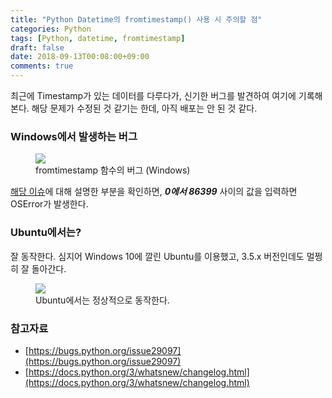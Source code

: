 ```yaml
---
title: "Python Datetime의 fromtimestamp() 사용 시 주의할 점"
categories: Python
tags: [Python, datetime, fromtimestamp]
draft: false
date: 2018-09-13T00:08:00+09:00
comments: true
---
```


최근에 Timestamp가 있는 데이터를 다루다가, 신기한 버그를 발견하여 여기에 기록해 본다. 해당 문제가 수정된 것 같기는 한데, 아직 배포는 안 된 것 같다.

### Windows에서 발생하는 버그

<figure>
    <img src="{{ "media/img/python_fromtimestamp_windows.png" | absolute_url }}">
    <figcaption>fromtimestamp 함수의 버그 (Windows)</figcaption>
</figure>

[해당 이슈](https://bugs.python.org/issue29097)에 대해 설명한 부분을 확인하면, __*0에서 86399*__ 사이의 값을 입력하면 OSError가 발생한다.

### Ubuntu에서는?

잘 동작한다. 심지어 Windows 10에 깔린 Ubuntu를 이용했고, 3.5.x 버전인데도 멀쩡히 잘 돌아간다. 

<figure>
    <img src="{{ "media/img/python_fromtimestamp_ubuntu.png" | absolute_url }}">
    <figcaption>Ubuntu에서는 정상적으로 동작한다.</figcaption>
</figure>

### 참고자료

* [https://bugs.python.org/issue29097](https://bugs.python.org/issue29097)
* [https://docs.python.org/3/whatsnew/changelog.html](https://docs.python.org/3/whatsnew/changelog.html)